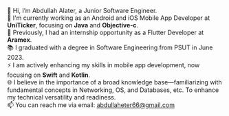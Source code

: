👋 Hi, I’m Abdullah Alater, a Junior Software Engineer.  
🔭 I'm currently working as an Android and iOS Mobile App Developer at **UniTicker**, focusing on **Java** and **Objective-c**.  
🔭 Previously, I had an internship opportunity as a Flutter Developer at **Aramex**.  
📚 I graduated with a degree in Software Engineering from PSUT in June 2023.  
⚡ I am actively enhancing my skills in mobile app development, now focusing on **Swift** and **Kotlin**.  
🌐 I believe in the importance of a broad knowledge base—familiarizing with fundamental concepts in Networking, OS, and Databases, etc. To enhance my technical versatility and readiness.  
📫 You can reach me via email: abdullaheter66@gmail.com  
